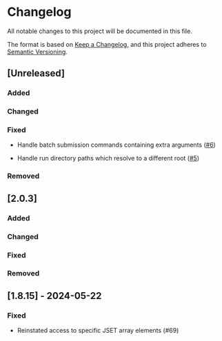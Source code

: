 # Changelog

All notable changes to this project will be documented in this file.

The format is based on [Keep a Changelog](https://keepachangelog.com/en/1.1.0/),
and this project adheres to [Semantic Versioning](https://semver.org/spec/v2.0.0.html).

## [Unreleased]

### Added

### Changed

### Fixed

- Handle batch submission commands containing extra arguments
([#6](https://gitlab.com/jintrac/jetto-pythontools/-/issues/6))

- Handle run directory paths which resolve to a different root
([#5](https://gitlab.com/jintrac/jetto-pythontools/-/issues/5))

### Removed

## [2.0.3]

### Added

### Changed

### Fixed


### Removed

## [1.8.15] - 2024-05-22

### Fixed

- Reinstated access to specific JSET array elements (#69)
